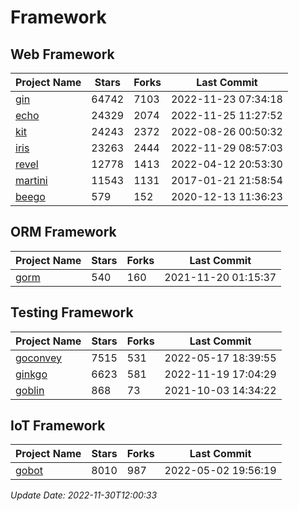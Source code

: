 # Framework

## Web Framework
| Project Name | Stars | Forks | Last Commit |
| ------------ | ----- | ----- | ----------- |
| [gin](https://github.com/gin-gonic/gin) | 64742 | 7103 | 2022-11-23 07:34:18 |
| [echo](https://github.com/labstack/echo) | 24329 | 2074 | 2022-11-25 11:27:52 |
| [kit](https://github.com/go-kit/kit) | 24243 | 2372 | 2022-08-26 00:50:32 |
| [iris](https://github.com/kataras/iris) | 23263 | 2444 | 2022-11-29 08:57:03 |
| [revel](https://github.com/revel/revel) | 12778 | 1413 | 2022-04-12 20:53:30 |
| [martini](https://github.com/go-martini/martini) | 11543 | 1131 | 2017-01-21 21:58:54 |
| [beego](https://github.com/astaxie/beego) | 579 | 152 | 2020-12-13 11:36:23 |

## ORM Framework
| Project Name | Stars | Forks | Last Commit |
| ------------ | ----- | ----- | ----------- |
| [gorm](https://github.com/jinzhu/gorm) | 540 | 160 | 2021-11-20 01:15:37 |

## Testing Framework
| Project Name | Stars | Forks | Last Commit |
| ------------ | ----- | ----- | ----------- |
| [goconvey](https://github.com/smartystreets/goconvey) | 7515 | 531 | 2022-05-17 18:39:55 |
| [ginkgo](https://github.com/onsi/ginkgo) | 6623 | 581 | 2022-11-19 17:04:29 |
| [goblin](https://github.com/franela/goblin) | 868 | 73 | 2021-10-03 14:34:22 |

## IoT Framework
| Project Name | Stars | Forks | Last Commit |
| ------------ | ----- | ----- | ----------- |
| [gobot](https://github.com/hybridgroup/gobot) | 8010 | 987 | 2022-05-02 19:56:19 |

*Update Date: 2022-11-30T12:00:33*